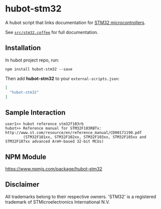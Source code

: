 # hubot-stm32

A hubot script that links documentation for [STM32 microcontrollers](https://www.st.com/en/microcontrollers/stm32-32-bit-arm-cortex-mcus.html).

See [`src/stm32.coffee`](src/stm32.coffee) for full documentation.

## Installation

In hubot project repo, run:

`npm install hubot-stm32 --save`

Then add **hubot-stm32** to your `external-scripts.json`:

```json
[
  "hubot-stm32"
]
```

## Sample Interaction

```
user1>> hubot reference stm32f103rb
hubot>> Reference manual for STM32F103RBTx: http://www.st.com/resource/en/reference_manual/CD00171190.pdf
        (STM32F101xx, STM32F102xx, STM32F103xx, STM32F105xx and STM32F107xx advanced Arm®-based 32-bit MCUs)
```

## NPM Module

https://www.npmjs.com/package/hubot-stm32

## Disclaimer

All trademarks belong to their respective owners. 'STM32' is a registered trademark
of STMicroelectronics International N.V.
